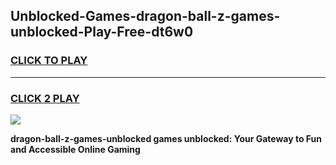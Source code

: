
## Unblocked-Games-dragon-ball-z-games-unblocked-Play-Free-dt6w0
<h3>
<a href="https://premium76.site?title=dragon-ball-z-games-unblocked&ref=22A">CLICK TO PLAY</a></h3>
<hr>

<h3>
<a href="https://premium76.site?title=dragon-ball-z-games-unblocked&ref=22A">CLICK 2 PLAY</a>
  
</h3>

<a href="https://premium76.site?title=dragon-ball-z-games-unblocked&ref=22A"><img src="https://clearcache.store/games.png"></a>


**dragon-ball-z-games-unblocked games unblocked: Your Gateway to Fun and Accessible Online Gaming**
